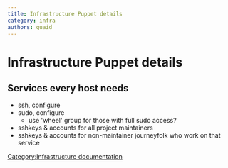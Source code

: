 ```yaml
---
title: Infrastructure Puppet details
category: infra
authors: quaid
---
```


# Infrastructure Puppet details

## Services every host needs

*   ssh, configure
*   sudo, configure
    -   use 'wheel' group for those with full sudo access?
*   sshkeys & accounts for all project maintainers
*   sshkeys & accounts for non-maintainer journeyfolk who work on that service

[Category:Infrastructure documentation](/develop/infra/infrastructure-documentation.html)
